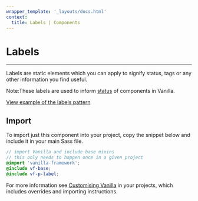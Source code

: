 ```yaml
---
wrapper_template: '_layouts/docs.html'
context:
  title: Labels | Components
---
```


# Labels

<hr>

Labels are static elements which you can apply to signify status, tags or any other information you find useful.

<div class="p-notification--information">
  <p class="p-notification__content">
    <span class="p-notification__title">Note:</span>These labels are used to inform <a href="/docs/whats-new">status</a> of components in Vanilla.
  </p>
</div>

<div class="embedded-example"><a href="/docs/examples/patterns/labels/" class="js-example">
View example of the labels pattern
</a></div>

## Import

To import just this component into your project, copy the snippet below and include it in your main Sass file.

```scss
// import Vanilla and include base mixins
// this only needs to happen once in a given project
@import 'vanilla-framework';
@include vf-base;
@include vf-p-label;
```

For more information see [Customising Vanilla](/docs/customising-vanilla/) in your projects, which includes overrides and importing instructions.
